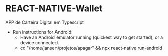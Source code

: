 # REACT-NATIVE-Wallet
APP de Carteira Digital em Typescript

- Run instructions for Android:
    - Have an Android emulator running (quickest way to get started), or a device connected.
    - cd "/home/jansen/projetos/apagar" && npx react-native run-android
